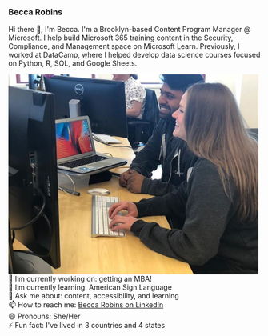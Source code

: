### Becca Robins

Hi there 👋, I'm Becca. I'm a Brooklyn-based Content Program Manager @ Microsoft. I help build Microsoft 365 training content in the Security, Compliance, and Management space on Microsoft Learn. Previously, I worked at DataCamp, where I helped develop data science courses focused on Python, R, SQL, and Google Sheets.

<img align="left" width="500" height="400" src="https://github.com/beccarobins/beccarobins/blob/main/becca_sumedh_instagram.png">
<!--
![Becca and her colleague, Sumedh, at DataCamp.](becca_sumedh_instagram.png)
-->

🔭 I’m currently working on: getting an MBA! <br>
🌱 I’m currently learning: American Sign Language <br>
💬 Ask me about: content, accessibility, and learning <br>
📫 How to reach me: [Becca Robins on LinkedIn](https://www.linkedin.com/in/beccarobins/) <br>
😄 Pronouns: She/Her <br>
⚡ Fun fact: I've lived in 3 countries and 4 states

<!--
**beccarobins/beccarobins** is a ✨ _special_ ✨ repository because its `README.md` (this file) appears on your GitHub profile.

Here are some ideas to get you started:

- 🔭 I’m currently working on ...
- 🌱 I’m currently learning: ...
- 👯 I’m looking to collaborate on: ...
- 🤔 I’m looking for help with: ...
- 💬 Ask me about: ...
- 📫 How to reach me: ...
- 😄 Pronouns: ...
- ⚡ Fun fact: 
-->
